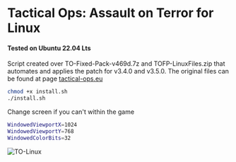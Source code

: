 # Tactical Ops: Assault on Terror for Linux

#### Tested on Ubuntu 22.04 Lts

Script created over TO-Fixed-Pack-v469d.7z and TOFP-LinuxFiles.zip that automates and applies the patch for v3.4.0 and v3.5.0.
The original files can be found at page [tactical-ops.eu](https://tactical-ops.eu/to-aot-fixed-pack.php)

```bash
chmod +x install.sh
./install.sh
```

Change screen if you can't within the game
```bash
WindowedViewportX=1024
WindowedViewportY=768
WindowedColorBits=32
```

![TO-Linux](https://github.com/rdrgox/TacticalOps_Linux/assets/37422880/81e5523c-0cd0-43f9-b4fa-427a93f8b96e)




